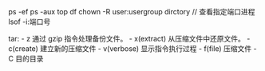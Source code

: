 ps -ef
ps -aux
top
df
chown -R user:usergroup dirctory
// 查看指定端口进程
lsof -i:端口号

tar:
    - z 通过 gzip 指令处理备份文件。
    - x(extract) 从压缩文件中还原文件。
    - c(create) 建立新的压缩文件
    - v(verbose) 显示指令执行过程
    - f(file) 压缩文件
    - C 目的目录
